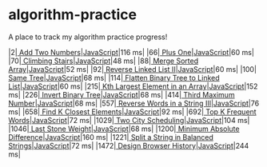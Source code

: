 # algorithm-practice
A place to track my algorithm practice progress!

|2|[ Add Two Numbers](https://leetcode.com/problems/add-two-numbers/)|[JavaScript](./solutions/2.%20Add%20Two%20NumbersJavaScript)|116 ms|
|66|[ Plus One](https://leetcode.com/problems/plus-one/)|[JavaScript](./solutions/66.%20Plus%20OneJavaScript)|60 ms|
|70|[ Climbing Stairs](https://leetcode.com/problems/climbing-stairs/)|[JavaScript](./solutions/70.%20Climbing%20StairsJavaScript)|48 ms|
|88|[ Merge Sorted Array](https://leetcode.com/problems/merge-sorted-array/)|[JavaScript](./solutions/88.%20Merge%20Sorted%20ArrayJavaScript)|52 ms|
|92|[ Reverse Linked List II](https://leetcode.com/problems/reverse-linked-list-ii/)|[JavaScript](./solutions/92.%20Reverse%20Linked%20List%20IIJavaScript)|60 ms|
|100|[ Same Tree](https://leetcode.com/problems/same-tree/)|[JavaScript](./solutions/100.%20Same%20TreeJavaScript)|68 ms|
|114|[ Flatten Binary Tree to Linked List](https://leetcode.com/problems/flatten-binary-tree-to-linked-list/)|[JavaScript](./solutions/114.%20Flatten%20Binary%20Tree%20to%20Linked%20ListJavaScript)|60 ms|
|215|[ Kth Largest Element in an Array](https://leetcode.com/problems/kth-largest-element-in-an-array/)|[JavaScript](./solutions/215.%20Kth%20Largest%20Element%20in%20an%20ArrayJavaScript)|152 ms|
|226|[ Invert Binary Tree](https://leetcode.com/problems/invert-binary-tree/)|[JavaScript](./solutions/226.%20Invert%20Binary%20TreeJavaScript)|68 ms|
|414|[ Third Maximum Number](https://leetcode.com/problems/third-maximum-number/)|[JavaScript](./solutions/414.%20Third%20Maximum%20NumberJavaScript)|68 ms|
|557|[ Reverse Words in a String III](https://leetcode.com/problems/reverse-words-in-a-string-iii/)|[JavaScript](./solutions/557.%20Reverse%20Words%20in%20a%20String%20IIIJavaScript)|76 ms|
|658|[ Find K Closest Elements](https://leetcode.com/problems/find-k-closest-elements/)|[JavaScript](./solutions/658.%20Find%20K%20Closest%20ElementsJavaScript)|92 ms|
|692|[ Top K Frequent Words](https://leetcode.com/problems/top-k-frequent-words/)|[JavaScript](./solutions/692.%20Top%20K%20Frequent%20WordsJavaScript)|72 ms|
|1029|[ Two City Scheduling](https://leetcode.com/problems/two-city-scheduling/)|[JavaScript](./solutions/1029.%20Two%20City%20SchedulingJavaScript)|104 ms|
|1046|[ Last Stone Weight](https://leetcode.com/problems/last-stone-weight/)|[JavaScript](./solutions/1046.%20Last%20Stone%20WeightJavaScript)|68 ms|
|1200|[ Minimum Absolute Difference](https://leetcode.com/problems/minimum-absolute-difference/)|[JavaScript](./solutions/1200.%20Minimum%20Absolute%20DifferenceJavaScript)|160 ms|
|1221|[ Split a String in Balanced Strings](https://leetcode.com/problems/split-a-string-in-balanced-strings/)|[JavaScript](./solutions/1221.%20Split%20a%20String%20in%20Balanced%20StringsJavaScript)|72 ms|
|1472|[ Design Browser History](https://leetcode.com/problems/design-browser-history/)|[JavaScript](./solutions/1472.%20Design%20Browser%20HistoryJavaScript)|244 ms|
